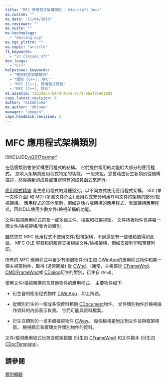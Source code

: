 ```yaml
---
title: "MFC 應用程式架構類別 | Microsoft Docs"
ms.custom: ""
ms.date: "11/04/2016"
ms.reviewer: ""
ms.suite: ""
ms.technology: 
  - "devlang-cpp"
ms.tgt_pltfrm: ""
ms.topic: "article"
f1_keywords: 
  - "vc.classes.mfc"
dev_langs: 
  - "C++"
helpviewer_keywords: 
  - "應用程式架構類別"
  - "類別 [C++], MFC"
  - "MFC [C++], 應用程式開發"
  - "MFC [C++], 類別"
ms.assetid: 71b2de54-b44d-407e-9c71-9baf954e18d9
caps.latest.revision: 9
author: "mikeblome"
ms.author: "mblome"
manager: "ghogen"
caps.handback.revision: 5
---
```

# MFC 應用程式架構類別
[!INCLUDE[vs2017banner](../assembler/inline/includes/vs2017banner.md)]

在這個類別會使架構應用程式的結構。  它們提供常用的功能給大部分的應用程式。  您填入架構將應用程式特定的功能。  一般來說，您會藉由衍生新類別從結構描述，然後將新的成員或覆寫現有的成員函式來進行。  
  
 [應用程式精靈](../mfc/reference/mfc-application-wizard.md) 產生應用程式的幾種型別，以不同方式使用應用程式架構。  SDI \(單一文件介面\) 和 MDI \(多重文件介面\) 應用程式充分利用呼叫文件的架構的部分\/檢視架構。  應用程式的其他型別，例如對話方塊架構的應用程式，表單架構應用程式，因此DLL使用少數文件\/檢視架構的功能。  
  
 文件\/檢視應用程式包含一或多組文件、檢視和框架視窗。  文件樣板物件會將每一個文件\/檢視架構\/集合的類別。  
  
 雖然您在 MFC 應用程式不使用文件\/檢視架構，不過還是有一些優點值得如此做。  MFC OLE 容器和伺服器支援根據文件\/檢視架構，例如支援列印和預覽列印。  
  
 所有的 MFC 應用程式中至少有兩個物件:衍生自 [CWinApp](../mfc/reference/cwinapp-class.md)的應用程式物件和某一個主視窗物件，取得 \(通常間接\) 從 [CWnd](../mfc/reference/cwnd-class.md)。\(通常，主視窗從 [CFrameWnd](../mfc/reference/cframewnd-class.md)、 [CMDIFrameWnd](../mfc/reference/cmdiframewnd-class.md)或 [CDialog](../mfc/reference/cdialog-class.md)衍生的型別，衍生自 `CWnd`\)。  
  
 使用文件\/檢視架構包含其他物件的應用程式。  主要物件如下:  
  
-   衍生自的應用程式物件 [CWinApp](../mfc/reference/cwinapp-class.md)，如上所述。  
  
-   從類別衍生的一個或多個資料類別 [CDocument](../mfc/reference/cdocument-class.md)物件。  文件類別物件於檢視操作資料的內部表示負責。  它們可能與資料檔案。  
  
-   衍生自類別的一或多個檢視物件 [CView](../mfc/reference/cview-class.md)。  每個檢視是附加到文件並與框架視窗。  檢視顯示和管理文件類別物件的資料。  
  
 文件\/檢視應用程式也包含框架視窗 \(衍生自 [CFrameWnd](../mfc/reference/cframewnd-class.md)\) 和文件範本 \(衍生自 [CDocTemplate](../mfc/reference/cdoctemplate-class.md)\)。  
  
## 請參閱  
 [類別概觀](../mfc/class-library-overview.md)